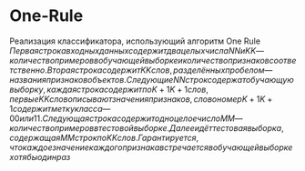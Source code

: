 # One-Rule
Реализация классификатора, использующий алгоритм One Rule
$Первая строка входных данных содержит два целых числа 
N
N
 и 
K
K
 — количество примеров в обучающей выборке и количество признаков соответственно.
Вторая строка содержит 
K
K
 слов, разделённых пробелом — названия признаков объектов.
Следующие 
N
N
 строк содержат обучающую выборку, каждая строка содержит по 
K
+
1
K
+
1
 слов, первые 
K
K
 слов описывают значения признаков, слово номер 
K
+
1
K
+
1
 содержит метку класса — 
0
0
 или 
1
1
.
Следующая строка содержит одно целое число 
M
M
 — количество примеров в тестовой выборке.
Далее идёт тестовая выборка, содержащая 
M
M
 строк по 
K
K
 слов. Гарантируется, что каждое значение каждого признака встречается в обучающей выборке хотя бы один раз$
